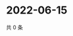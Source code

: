 # 2022-06-15

共 0 条

<!-- BEGIN WEIBO -->
<!-- 最后更新时间 Wed Jun 15 2022 13:10:20 GMT+0800 (China Standard Time) -->

<!-- END WEIBO -->
